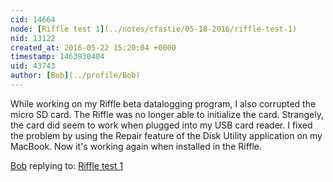 ```yaml
---
cid: 14664
node: [Riffle test 1](../notes/cfastie/05-18-2016/riffle-test-1)
nid: 13122
created_at: 2016-05-22 15:20:04 +0000
timestamp: 1463930404
uid: 43743
author: [Bob](../profile/Bob)
---
```


While working on my Riffle beta datalogging program, I also corrupted the micro SD card. The Riffle was no longer able to initialize the card. Strangely, the card did seem to work when plugged into my USB card reader. I fixed the problem by using the Repair feature of the Disk Utility application on my MacBook. Now it's working again when installed in the Riffle.

[Bob](../profile/Bob) replying to: [Riffle test 1](../notes/cfastie/05-18-2016/riffle-test-1)

